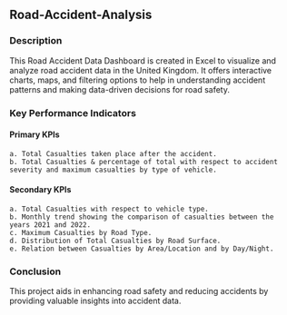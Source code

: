 ## Road-Accident-Analysis

### Description
This Road Accident Data Dashboard is created in Excel to visualize and analyze road accident data in the United Kingdom. It offers interactive charts, maps, and filtering options to help in understanding accident patterns and making data-driven decisions for road safety. 

### Key Performance Indicators
 #### Primary KPIs
    a. Total Casualties taken place after the accident.
    b. Total Casualties & percentage of total with respect to accident severity and maximum casualties by type of vehicle.
 #### Secondary KPIs
    a. Total Casualties with respect to vehicle type.
    b. Monthly trend showing the comparison of casualties between the years 2021 and 2022.
    c. Maximum Casualties by Road Type.
    d. Distribution of Total Casualties by Road Surface.
    e. Relation between Casualties by Area/Location and by Day/Night.

### Conclusion  
This project aids in enhancing road safety and reducing accidents by providing valuable insights into accident data.
